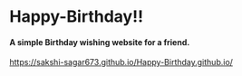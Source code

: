 # Happy-Birthday!!
#### A simple Birthday wishing website for a friend. 
 https://sakshi-sagar673.github.io/Happy-Birthday.github.io/
